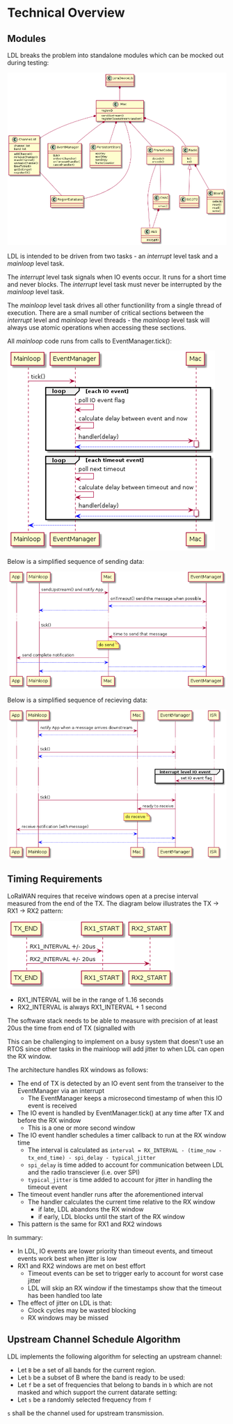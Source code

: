 Technical Overview
==================

## Modules

LDL breaks the problem into standalone modules which can be mocked out during testing:

![image missing](/doc/plantuml/modules.png "LoraDeviceLib Modules")

LDL is intended to be driven from two tasks - an _interrupt_ level task and a _mainloop_ level task.

The _interrupt_ level task signals when IO events occur. It runs for a short time and never blocks. The _interrupt_ level task must never
be interrupted by the _mainloop_ level task. 

The _mainloop_ level task drives all other functionility from a single thread of execution. 
There are a small number of critical sections between the _interrupt_ level and _mainloop_ level threads - the _mainloop_ level task
will always use atomic operations when accessing these sections.

All _mainloop_ code runs from calls to EventManager.tick():

![image missing](/doc/plantuml/event_tick.png "EventManger Tick")

Below is a simplified sequence of sending data:

![image missing](/doc/plantuml/tick_upstream.png "Upstream")

Below is a simplified sequence of recieving data:

![image missing](/doc/plantuml/tick_downstream.png "Downstream")

## Timing Requirements

LoRaWAN requires that receive windows open at a precise interval measured
from the end of the TX. The diagram below illustrates the TX -> RX1 -> RX2 pattern:

![image missing](/doc/plantuml/rx_windows.png "RX Timing")

- RX1_INTERVAL will be in the range of 1..16 seconds
- RX2_INTERVAL is always RX1_INTERVAL + 1 second

The software stack needs to be able to measure with precision of at least 20us the time
from end of TX (signalled with 



This can be challenging to implement on a busy system
that doesn't use an RTOS since other tasks in the mainloop will add
jitter to when LDL can open the RX window.





The architecture handles RX windows as follows:

- The end of TX is detected by an IO event sent from the transeiver to the EventManager via an interrupt
    - The EventManager keeps a microsecond timestamp of when this IO event is received
- The IO event is handled by EventManager.tick() at any time after TX and before the RX window
    - This is a one or more second window
- The IO event handler schedules a timer callback to run at the RX window time
    - The interval is calculated as `interval = RX_INTERVAL - (time_now - tx_end_time) - spi_delay - typical_jitter`
    - `spi_delay` is time added to account for communication between LDL and the radio transciever (i.e. over SPI)
    - `typical_jitter` is time added to account for jitter in handling the timeout event
- The timeout event handler runs after the aforementioned interval
    - The handler calculates the current time relative to the RX window
        - if late, LDL abandons the RX window        
        - if early, LDL blocks until the start of the RX window
- This pattern is the same for RX1 and RX2 windows
    
In summary:

- In LDL, IO events are lower priority than timeout events, and timeout events work best when jitter is low
- RX1 and RX2 windows are met on best effort
    - Timeout events can be set to trigger early to account for worst case jitter
    - LDL will skip an RX window if the timestamps show that the timeout has been handled too late
- The effect of jitter on LDL is that:
    - Clock cycles may be wasted blocking
    - RX windows may be missed

## Upstream Channel Schedule Algorithm

LDL implements the following algorithm for selecting an upstream channel:

- Let `B` be a set of all bands for the current region.
- Let `b` be a subset of B where the band is ready to be used:
- Let `f` be a set of frequencies that belong to bands in `b` which are not masked and which support the current datarate setting:
- Let `s` be a randomly selected frequency from `f` 

`s` shall be the channel used for upstream transmission. 


